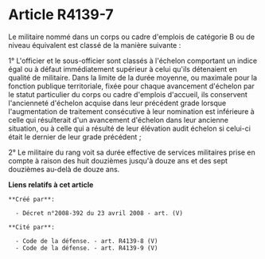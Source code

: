 # Article R4139-7

Le militaire nommé dans un corps ou cadre d'emplois de catégorie B ou de niveau équivalent est classé de la manière
suivante :

1° L'officier et le sous-officier sont classés à l'échelon comportant un indice égal ou à défaut immédiatement supérieur à
celui qu'ils détenaient en qualité de militaire. Dans la limite de la durée moyenne, ou maximale pour la fonction publique
territoriale, fixée pour chaque avancement d'échelon par le statut particulier du corps ou cadre d'emplois d'accueil, ils
conservent l'ancienneté d'échelon acquise dans leur précédent grade lorsque l'augmentation de traitement consécutive à leur
nomination est inférieure à celle qui résulterait d'un avancement d'échelon dans leur ancienne situation, ou à celle qui a
résulté de leur élévation audit échelon si celui-ci était le dernier de leur grade précédent ;

2° Le militaire du rang voit sa durée effective de services militaires prise en compte à raison des huit douzièmes jusqu'à
douze ans et des sept douzièmes au-delà de douze ans.

**Liens relatifs à cet article**

	**Créé par**:

	  - Décret n°2008-392 du 23 avril 2008 - art. (V)

	**Cité par**:

	  - Code de la défense. - art. R4139-8 (V)
	  - Code de la défense. - art. R4139-9 (V)
